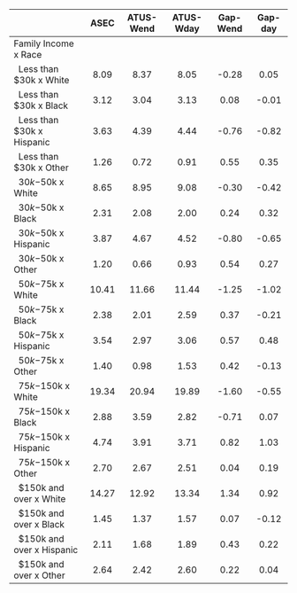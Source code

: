 
|                      |         ASEC |    ATUS-Wend |    ATUS-Wday |     Gap-Wend |      Gap-day |
| -------------------- | :----------: | :----------: | :----------: | :----------: | :----------: |
| Family Income x Race |              |              |              |              |              |
| &nbsp;&nbsp;Less than $30k x White |         8.09 |         8.37 |         8.05 |        -0.28 |         0.05 |
| &nbsp;&nbsp;Less than $30k x Black |         3.12 |         3.04 |         3.13 |         0.08 |        -0.01 |
| &nbsp;&nbsp;Less than $30k x Hispanic |         3.63 |         4.39 |         4.44 |        -0.76 |        -0.82 |
| &nbsp;&nbsp;Less than $30k x Other |         1.26 |         0.72 |         0.91 |         0.55 |         0.35 |
| &nbsp;&nbsp;$30k-$50k x White |         8.65 |         8.95 |         9.08 |        -0.30 |        -0.42 |
| &nbsp;&nbsp;$30k-$50k x Black |         2.31 |         2.08 |         2.00 |         0.24 |         0.32 |
| &nbsp;&nbsp;$30k-$50k x Hispanic |         3.87 |         4.67 |         4.52 |        -0.80 |        -0.65 |
| &nbsp;&nbsp;$30k-$50k x Other |         1.20 |         0.66 |         0.93 |         0.54 |         0.27 |
| &nbsp;&nbsp;$50k-$75k x White |        10.41 |        11.66 |        11.44 |        -1.25 |        -1.02 |
| &nbsp;&nbsp;$50k-$75k x Black |         2.38 |         2.01 |         2.59 |         0.37 |        -0.21 |
| &nbsp;&nbsp;$50k-$75k x Hispanic |         3.54 |         2.97 |         3.06 |         0.57 |         0.48 |
| &nbsp;&nbsp;$50k-$75k x Other |         1.40 |         0.98 |         1.53 |         0.42 |        -0.13 |
| &nbsp;&nbsp;$75k-$150k x White |        19.34 |        20.94 |        19.89 |        -1.60 |        -0.55 |
| &nbsp;&nbsp;$75k-$150k x Black |         2.88 |         3.59 |         2.82 |        -0.71 |         0.07 |
| &nbsp;&nbsp;$75k-$150k x Hispanic |         4.74 |         3.91 |         3.71 |         0.82 |         1.03 |
| &nbsp;&nbsp;$75k-$150k x Other |         2.70 |         2.67 |         2.51 |         0.04 |         0.19 |
| &nbsp;&nbsp;$150k and over x White |        14.27 |        12.92 |        13.34 |         1.34 |         0.92 |
| &nbsp;&nbsp;$150k and over x Black |         1.45 |         1.37 |         1.57 |         0.07 |        -0.12 |
| &nbsp;&nbsp;$150k and over x Hispanic |         2.11 |         1.68 |         1.89 |         0.43 |         0.22 |
| &nbsp;&nbsp;$150k and over x Other |         2.64 |         2.42 |         2.60 |         0.22 |         0.04 |

